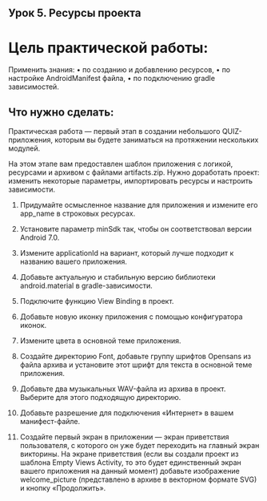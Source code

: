 ## Урок 5. Ресурсы проекта
# Цель практической работы:
Применить знания:
• по созданию и добавлению ресурсов,
• по настройке AndroidManifest файла,
• по подключению gradle зависимостей.


## Что нужно сделать:

Практическая работа — первый этап в создании небольшого QUIZ-приложения, которым вы будете заниматься на протяжении нескольких модулей.

На этом этапе вам предоставлен шаблон приложения с логикой, ресурсами и архивом с файлами artifacts.zip. Нужно доработать проект: изменить некоторые параметры, импортировать ресурсы и настроить зависимости.

1. Придумайте осмысленное название для приложения и измените его app_name в строковых ресурсах.

2. Установите параметр minSdk так, чтобы он соответствовал версии Android 7.0.

3. Измените applicationId на вариант, который лучше подходит к названию вашего приложения.

4. Добавьте актуальную и стабильную версию библиотеки android.material в gradle-зависимости.

5. Подключите функцию View Binding в проект.

6. Добавьте новую иконку приложения с помощью конфигуратора иконок.

7. Измените цвета в основной теме приложения.

8. Создайте директорию Font, добавьте группу шрифтов Opensans из файла архива и установите этот шрифт для текста в основной теме приложения.

9. Добавьте два музыкальных WAV-файла из архива в проект. Выберите для этого подходящую директорию.

10. Добавьте разрешение для подключения «Интернет» в вашем манифест-файле.

11. Создайте первый экран в приложении — экран приветствия пользователя, с которого он уже будет переходить на главный экран викторины. На экране приветствия (если вы создали проект из шаблона Empty Views Activity, то это будет единственный экран вашего приложения на данный момент) добавьте изображение welcome_picture (представлено в архиве в векторном формате SVG) и кнопку «Продолжить».


